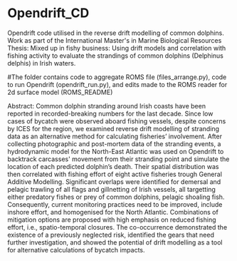 # Opendrift_CD
Opendrift code utilised in the reverse drift modelling of common dolphins. Work as part of the International Master's in Marine Biological Resources Thesis: Mixed up in fishy business: Using drift models and correlation with fishing activity to evaluate the strandings of common dolphins (Delphinus delphis) in Irish waters.

#The folder contains code to aggregate ROMS file (files_arrange.py), code to run Opendrift (opendrift_run.py), and edits made to the ROMS reader for 2d surface model (ROMS_README)

Abstract:
Common dolphin stranding around Irish coasts have been reported in recorded-breaking numbers for the last decade.  Since low cases of bycatch were observed aboard fishing vessels, despite concerns by ICES for the region, we examined reverse drift modelling of stranding data as an alternative method for calculating fisheries’ involvement. After collecting photographic and post-mortem data of the stranding events, a hydrodynamic model for the North-East Atlantic was used on Opendrift to backtrack carcasses' movement from their stranding point and simulate the location of each predicted dolphin’s death. Their spatial distribution was then correlated with fishing effort of eight active fisheries trough General Additive Modelling. Significant overlaps were identified for demersal and pelagic trawling of all flags and gillnetting of Irish vessels, all targetting either predatory fishes or prey of common dolphins, pelagic shoaling fish. Consequently, current monitoring practices need to be improved, include inshore effort, and homogenised for the North Atlantic. Combinations of mitigation options are proposed with high emphasis on reduced fishing effort, i.e., spatio-temporal closures. The co-occurrence demonstrated the existence of a previously neglected risk, identified the gears that need further investigation, and showed the potential of drift modelling as a tool for alternative calculations of bycatch impacts. 

